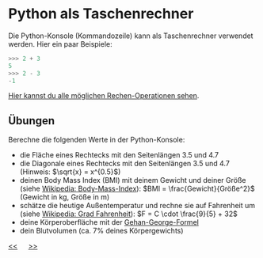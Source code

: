 # Python als Taschenrechner

Die Python-Konsole (Kommandozeile) kann als Taschenrechner verwendet werden. Hier ein paar Beispiele:

```python
>>> 2 + 3
5
>>> 2 - 3
-1
```

[Hier kannst du alle möglichen Rechen-Operationen sehen](https://www.w3schools.com/python/python_operators.asp).

## Übungen
Berechne die folgenden Werte in der Python-Konsole:
- die Fläche eines Rechtecks mit den Seitenlängen 3.5 und 4.7
- die Diagonale eines Rechtecks mit den Seitenlängen 3.5 und 4.7 (Hinweis: $\sqrt{x} = x^{0.5}$)
- deinen Body Mass Index (BMI) mit deinem Gewicht und deiner Größe 
(siehe [Wikipedia: Body-Mass-Index](https://de.wikipedia.org/wiki/Body-Mass-Index)): 
$BMI = \frac{Gewicht}{Größe^2}$ (Gewicht in kg, Größe in m)
- schätze die heutige Außentemperatur und rechne sie auf Fahrenheit um 
(siehe [Wikipedia: Grad Fahrenheit](https://de.wikipedia.org/wiki/Grad_Fahrenheit)):
$F = C \cdot \frac{9}{5} + 32$
- deine Körperoberfläche mit der [Gehan-George-Formel](https://de.wikipedia.org/wiki/K%C3%B6rperoberfl%C3%A4che)
- dein Blutvolumen (ca. 7% deines Körpergewichts)

[<<](B0_ProgrammierenMitPython.md) &emsp; [>>](D0_Variablen.md)
